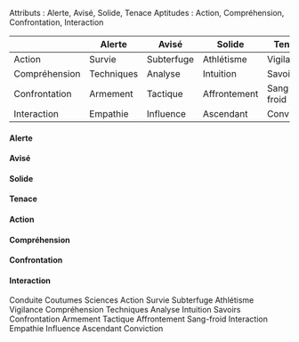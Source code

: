 Attributs : Alerte, Avisé, Solide, Tenace
Aptitudes : Action, Compréhension, Confrontation, Interaction

| |Alerte|Avisé|Solide|Tenace|
|---|---|---|---|---|
|Action|Survie|Subterfuge|Athlétisme|Vigilance|
|Compréhension|Techniques|Analyse|Intuition|Savoirs|
|Confrontation|Armement|Tactique|Affrontement|Sang-froid|
|Interaction|Empathie|Influence|Ascendant|Conviction|

#### Alerte
#### Avisé
#### Solide
#### Tenace

#### Action
#### Compréhension
#### Confrontation
#### Interaction

Conduite
Coutumes
Sciences
Action
Survie
Subterfuge
Athlétisme
Vigilance
Compréhension
Techniques
Analyse
Intuition
Savoirs
Confrontation
Armement
Tactique
Affrontement
Sang-froid
Interaction
Empathie
Influence
Ascendant
Conviction
